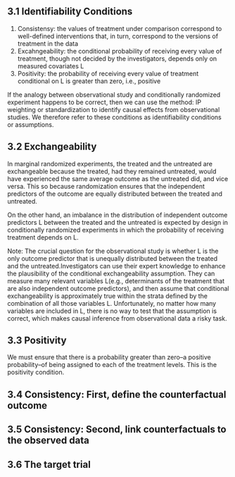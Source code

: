 ## 3.1 Identifiability Conditions

1. Consistensy: the values of treatment under comparison correspond to well-defined interventions that, in turn, correspond to the versions of treatment in the data 
2. Excahngeability: the conditional probability of receiving every value of treatment, though not decided by the investigators, depends only on measured covariates L 
3. Positivity: the probability of receiving every value of treatment conditional on L is greater than zero, i.e., positive

If the analogy between observational study and conditionally randomized experiment happens to be correct, then we can use the method: IP weighting or standardization to identify causal effects from observational studies. We therefore refer to these conditions as identifiability conditions or assumptions.

## 3.2 Exchangeability
In marginal randomized experiments, the treated and the untreated are exchangeable because the treated, had they remained untreated, would have experienced the same average outcome as the untreated did, and vice versa. This so because randomization ensures that the independent predictors of the outcome are equally distributed between the treated and untreated.

On the other hand, an imbalance in the distribution of independent outcome predictors L between the treated and the untreated is expected by design in conditionally randomized experiments in which the probability of receiving treatment depends on L.

Note: The crucial question for the observational study is whether L is the only outcome predictor that is unequally distributed between the treated and the untreated.Investigators can use their expert knowledge to enhance the plausibility of the conditional exchangeability assumption. They can measure many relevant variables L(e.g., determinants of the treatment that are also independent outcome predictors), and then assume that conditional exchangeability is approximately true within the strata defined by the combination of all those variables L. Unfortunately, no matter how many variables are included in L, there is no way to test that the assumption is correct, which makes causal inference from observational data a risky task.

## 3.3 Positivity
We must ensure that there is a probability greater than zero–a positive probability–of being assigned to each of the treatment levels. This is the positivity condition.

## 3.4 Consistency: First, define the counterfactual outcome
## 3.5 Consistency: Second, link counterfactuals to the observed data
## 3.6 The target trial
